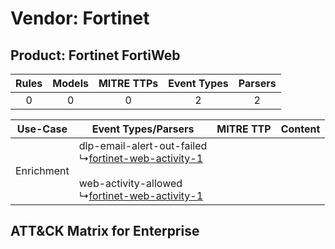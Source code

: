 Vendor: Fortinet
================
Product: Fortinet FortiWeb
--------------------------
| Rules | Models | MITRE TTPs | Event Types | Parsers |
|:-----:|:------:|:----------:|:-----------:|:-------:|
|   0   |   0    |     0      |      2      |    2    |

|  Use-Case  | Event Types/Parsers    | MITRE TTP | Content    |
|:----------:| ---- | --------- | ---- |
| Enrichment |  dlp-email-alert-out-failed<br> ↳[fortinet-web-activity-1](Ps/pC_fortinetwebactivity1.md)<br><br> web-activity-allowed<br> ↳[fortinet-web-activity-1](Ps/pC_fortinetwebactivity1.md)<br> |    | [](RM/r_m_fortinet_fortinet_fortiweb_Enrichment.md) |

ATT&CK Matrix for Enterprise
----------------------------
